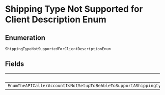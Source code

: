 
# Shipping Type Not Supported for Client Description Enum

## Enumeration

`ShippingTypeNotSupportedForClientDescriptionEnum`

## Fields

| Name |
|  --- |
| `EnumTheAPICallerAccountIsNotSetupToBeAbleToSupportAShippingtypePICKUPINPERSONThisFeatureIsOnlySupportedForAHrefhttpswwwpaypalcomusbusinessplatformsandmarketplacesPayPalCommercePlatformForPlatformsAndMarketplacesa` |

